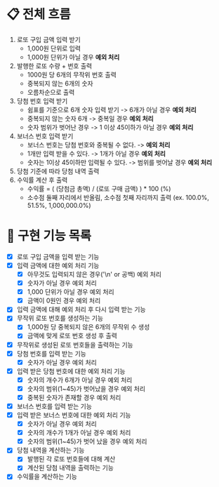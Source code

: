 # 📋 전체 흐름

1. 로또 구입 금액 입력 받기
   - 1,000원 단위로 입력
   - 1,000원 단위가 아닐 경우 **예외 처리**
2. 발행한 로또 수량 + 번호 출력
   - 1000원 당 6개의 무작위 번호 출력
   - 중복되지 않는 6개의 숫자
   - 오름차순으로 출력
3. 당첨 번호 입력 받기
   - 쉼표를 기준으로 6개 숫자 입력 받기 -> 6개가 아닐 경우 **예외 처리**
   - 중복되지 않는 숫자 6개 -> 중복일 경우 **예외 처리**
   - 숫자 범위가 벗어난 경우 -> 1 이상 45이하가 아닐 경우 **예외 처리**
4. 보너스 번호 입력 받기
   - 보너스 번호는 당첨 번호와 중복될 수 없다. -> **예외 처리**
   - 1개만 입력 받을 수 있다. -> 1개가 아닐 경우 **예외 처리**
   - 숫자는 1이상 45이하만 입력될 수 있다. -> 범위를 벗어날 경우 **예외 처리**
5. 당첨 기준에 따라 당첨 내역 출력
6. 수익률 계산 후 출력
   - 수익률 = ( (당첨금 총액) / (로또 구매 금액) ) * 100 (%)
   - 소수점 둘째 자리에서 반올림, 소수점 첫째 자리까지 출력 (ex. 100.0%, 51.5%, 1,000,000.0%)

# 🚀 구현 기능 목록

- [x] 로또 구입 금액을 입력 받는 기능
- [x] 입력 금액에 대한 예외 처리 기능
  - [x] 아무것도 입력되지 않은 경우('\n' or 공백) 예외 처리
  - [x] 숫자가 아닐 경우 예외 처리
  - [x] 1,000 단위가 아닐 경우 예외 처리
  - [x] 금액이 0원인 경우 예외 처리
- [x] 입력 금액에 대해 예외 처리 후 다시 입력 받는 기능
- [x] 무작위 로또 번호를 생성하는 기능
  - [x] 1,000원 당 중복되지 않은 6개의 무작위 수 생성
  - [x] 금액에 맞게 로또 번호 생성 후 출력
- [x] 무작위로 생성된 로또 번호들을 출력하는 기능
- [x] 당첨 번호를 입력 받는 기능
  - [x] 숫자가 아닐 경우 예외 처리
- [x] 입력 받은 당첨 번호에 대한 예외 처리 기능
  - [x] 숫자의 개수가 6개가 아닐 경우 예외 처리
  - [x] 숫자의 범위(1~45)가 벗어났을 경우 예외 처리
  - [x] 중복된 숫자가 존재할 경우 예외 처리
- [x] 보너스 번호를 입력 받는 기능
- [x] 입력 받은 보너스 번호에 대한 예외 처리 기능
  - [x] 숫자가 아닐 경우 예외 처리
  - [x] 숫자의 개수가 1개가 아닐 경우 예외 처리
  - [x] 숫자의 범위(1~45)가 벗어 났을 경우 예외 처리
- [x] 당첨 내역을 계산하는 기능 
  - [x] 발행된 각 로또 번호들에 대해 계산
  - [x] 계산된 당첨 내역을 출력하는 기능
- [x] 수익률을 계산하는 기능
